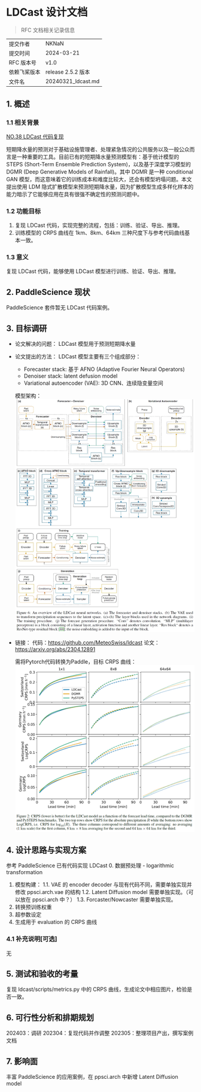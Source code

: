 # LDCast 设计文档

> RFC 文档相关记录信息

|              |                    |
| ------------ | -----------------  |
| 提交作者      |   NKNaN            |
| 提交时间      |   2024-03-21       |
| RFC 版本号    | v1.0               |
| 依赖飞桨版本  | release 2.5.2 版本        |
| 文件名        | 20240321_ldcast.md    |

## 1. 概述

### 1.1 相关背景

[NO.38 LDCast 代码复现](https://github.com/PaddlePaddle/community/blob/master/hackathon/hackathon_6th/【Hackathon%206th】开源贡献个人挑战赛科学计算任务合集.md#no38-ldcast-代码复现)

短期降水量的预测对于基础设施管理者、处理紧急情况的公共服务以及一般公众而言是一种重要的工具。目前已有的短期降水量预测模型有：基于统计模型的 STEPS (Short-Term Ensemble Prediction System)，以及基于深度学习模型的 DGMR (Deep Generative Models of Rainfall)。其中 DGMR 是一种 conditional GAN 模型，而这意味着它的训练成本和难度比较大，还会有模型坍塌问题。本文提出使用 LDM 隐式扩散模型来预测短期降水量，因为扩散模型生成多样化样本的能力暗示了它能够应用在具有很强不确定性的预测问题中。

### 1.2 功能目标

1. 复现 LDCast 代码，实现完整的流程，包括：训练、验证、导出、推理。
2. 训练模型的 CRPS 曲线在 1km、8km、64km 三种尺度下与参考代码曲线基本一致。

### 1.3 意义

复现 LDCast 代码，能够使用 LDCast 模型进行训练、验证、导出、推理。

## 2. PaddleScience 现状

PaddleScience 套件暂无 LDCast 代码案例。

## 3. 目标调研

* 论文解决的问题：
    LDCast 模型用于预测短期降水量

* 论文提出的方法：
    LDCast 模型主要有三个组成部分：
    - Forecaster stack: 基于 AFNO (Adaptive Fourier Neural Operators)
    - Denoiser stack: latent defusion model
    - Variational autoencoder (VAE): 3D CNN、连续隐变量空间

    模型架构：
    ![model](./images/20240321_ldcast/LDCast.png)

* 链接：
    代码：https://github.com/MeteoSwiss/ldcast
    论文：https://arxiv.org/abs/2304.12891

    需将Pytorch代码转换为Paddle，目标 CRPS 曲线：
    ![CRPS](./images/20240321_ldcast/cprs.png)

## 4. 设计思路与实现方案

参考 PaddleScience 已有代码实现 LDCast
0. 数据预处理 - logarithmic transformation
1. 模型构建：
    1.1. VAE 的 encoder decoder 与现有代码不同，需要单独实现并修改 ppsci.arch.vae 的结构
    1.2. Latent Diffusion model 需要单独实现。（可以放在 ppsci.arch 中？）
    1.3. Forcaster/Nowcaster 需要单独实现。
2. 转换预训练权重
3. 超参数设定
4. 生成用于 evaluation 的 CRPS 曲线

### 4.1 补充说明[可选]

无

## 5. 测试和验收的考量

复现 ldcast/scripts/metrics.py 中的 CRPS 曲线，生成论文中相应图片，检验是否一致。

## 6. 可行性分析和排期规划

202403：调研
202304：复现代码并作调整
202305：整理项目产出，撰写案例文档

## 7. 影响面

丰富 PaddleScience 的应用案例，在 ppsci.arch 中新增 Latent Diffusion model

